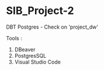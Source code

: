 # SIB_Project-2
DBT Postgres - Check on 'project_dw'

Tools :
1. DBeaver
2. PostgresSQL
3. Visual Studio Code
